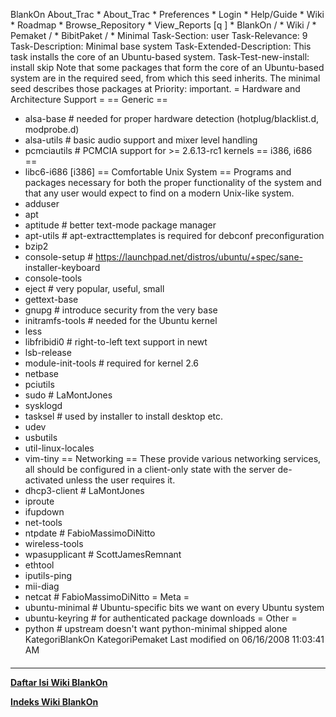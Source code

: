    BlankOn
 About_Trac
    * About_Trac
    * Preferences
    * Login
    * Help/Guide
    * Wiki
    * Roadmap
    * Browse_Repository
    * View_Reports
[q                 ]
    * BlankOn  /
    * Wiki  /
    * Pemaket  /
    * BibitPaket  /
    * Minimal
Task-Section: user
Task-Relevance: 9
Task-Description: Minimal base system
Task-Extended-Description: This task installs the core of an Ubuntu-based
system.
Task-Test-new-install: install skip
Note that some packages that form the core of an Ubuntu-based system are in the
required seed, from which this seed inherits. The minimal seed describes those
packages at Priority: important.
= Hardware and Architecture Support =
== Generic ==
 * alsa-base # needed for proper hardware detection (hotplug/blacklist.d,
modprobe.d)
 * alsa-utils           # basic audio support and mixer level handling
 * pcmciautils          # PCMCIA support for >= 2.6.13-rc1 kernels
== i386, i686 ==
 * libc6-i686 [i386]
== Comfortable Unix System ==
Programs and packages necessary for both the proper functionality of the system
and that any user would expect to find on a modern Unix-like system.
 * adduser
 * apt
 * aptitude          # better text-mode package manager
 * apt-utils         # apt-extracttemplates is required for debconf
preconfiguration
 * bzip2
 * console-setup     # https://launchpad.net/distros/ubuntu/+spec/sane-
installer-keyboard
 * console-tools
 * eject             # very popular, useful, small
 * gettext-base
 * gnupg             # introduce security from the very base
 * initramfs-tools   # needed for the Ubuntu kernel
 * less
 * libfribidi0       # right-to-left text support in newt
 * lsb-release
 * module-init-tools # required for kernel 2.6
 * netbase
 * pciutils
 * sudo              # LaMontJones
 * sysklogd
 * tasksel           # used by installer to install desktop etc.
 * udev
 * usbutils
 * util-linux-locales
 * vim-tiny
== Networking ==
These provide various networking services, all should be configured in a
client-only state with the server de-activated unless the user requires it.
 * dhcp3-client   # LaMontJones
 * iproute
 * ifupdown
 * net-tools
 * ntpdate        # FabioMassimoDiNitto
 * wireless-tools
 * wpasupplicant  # ScottJamesRemnant
 * ethtool
 * iputils-ping
 * mii-diag
 * netcat             # FabioMassimoDiNitto
= Meta =
 * ubuntu-minimal     # Ubuntu-specific bits we want on every Ubuntu system
 * ubuntu-keyring     # for authenticated package downloads
= Other =
 * python             # upstream doesn't want python-minimal shipped alone
KategoriBlankOn KategoriPemaket
Last modified on 06/16/2008 11:03:41 AM
#### 
    
 
 
 
 
 
---
[**Daftar Isi Wiki BlankOn**](/DaftarIsi/README.md)
 
[**Indeks Wiki BlankOn**](/Indeks.md)
